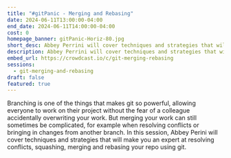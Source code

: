 ```yaml
---
title: "#gitPanic - Merging and Rebasing"
date: 2024-06-11T13:00:00-04:00
end_date: 2024-06-11T14:00:00-04:00
cost: 0
homepage_banner: gitPanic-Horiz-80.jpg
short_desc: Abbey Perrini will cover techniques and strategies that will make you an expert at resolving conflicts, squashing, merging and rebasing your repo using git.
description: Abbey Perrini will cover techniques and strategies that will make you an expert at resolving conflicts, squashing, merging and rebasing your repo using git.
embed_url: https://crowdcast.io/c/git-merging-rebasing
sessions:
  - git-merging-and-rebasing
draft: false
featured: true
---
```


Branching is one of the things that makes git so powerful, allowing everyone to work on their project without the fear of a colleague accidentally overwriting your work. But merging your work can still sometimes be complicated, for example when resolving conflicts or bringing in changes from another branch. In this session, Abbey Perini will cover techniques and strategies that will make you an expert at resolving conflicts, squashing, merging and rebasing your repo using git.